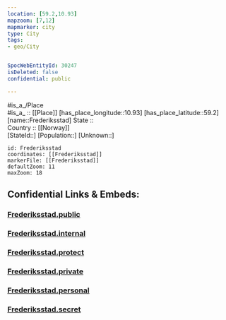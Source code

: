 ```yaml
---
location: [59.2,10.93] 
mapzoom: [7,12] 
mapmarker: city 
type: City
tags:
- geo/City


SpocWebEntityId: 30247
isDeleted: false
confidential: public

---
```

#is_a_/Place  
#is_a_ :: [[Place]] 
[has_place_longitude::10.93] 
[has_place_latitude::59.2] 
[name::Frederiksstad] 
State ::  
Country :: [[Norway]]  
[StateId::] 
[Population::] 
[Unknown::] 


```leaflet
id: Frederiksstad
coordinates: [[Frederiksstad]] 
markerFile: [[Frederiksstad]] 
defaultZoom: 11 
maxZoom: 18
```


## Confidential Links & Embeds: 

### [Frederiksstad.public](/_public/\Earth\Continent\Europe\Europe~North\Norway\Counties~Norway\Østfold\CityFrederiksstad.public.md) 

### [Frederiksstad.internal](/_internal/\Earth\Continent\Europe\Europe~North\Norway\Counties~Norway\Østfold\CityFrederiksstad.internal.md) 

### [Frederiksstad.protect](/_protect/\Earth\Continent\Europe\Europe~North\Norway\Counties~Norway\Østfold\CityFrederiksstad.protect.md) 

### [Frederiksstad.private](/_private/\Earth\Continent\Europe\Europe~North\Norway\Counties~Norway\Østfold\CityFrederiksstad.private.md) 

### [Frederiksstad.personal](/_personal/\Earth\Continent\Europe\Europe~North\Norway\Counties~Norway\Østfold\CityFrederiksstad.personal.md) 

### [Frederiksstad.secret](/_secret/\Earth\Continent\Europe\Europe~North\Norway\Counties~Norway\Østfold\CityFrederiksstad.secret.md)

